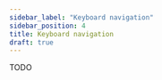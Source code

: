 ```yaml
---
sidebar_label: "Keyboard navigation"
sidebar_position: 4
title: Keyboard navigation
draft: true
---
```


TODO
